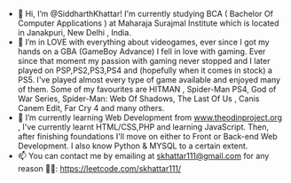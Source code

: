 - 👋 Hi, I’m @SiddharthKhattar! I'm currently studying BCA ( Bachelor Of Computer Applications ) at Maharaja Surajmal Institute which is located in Janakpuri, New Delhi , India.
- 👀 I’m in LOVE with everything about videogames, ever since I got my hands on a GBA (GameBoy Advance) I fell in love with gaming. Ever since that moment my passion with gaming never stopped and I later played on PSP,PS2,PS3,PS4 and (hopefully when it comes in stock) a PS5. I've played almost every type of game available and enjoyed many of them. Some of my favourites are HITMAN , Spider-Man PS4, God of War Series, Spider-Man: Web Of Shadows, The Last Of Us , Canis Canem Edit, Far Cry 4 and many others.
- 🌱 I’m currently learning Web Development from www.theodinproject.org , I've currently learnt HTML/CSS,PHP and learning JavaScript. Then, after finishing foundations I'll move on either to Front or Back-end Web Development. I also know Python & MYSQL to a certain extent.
- 📫 You can contact me by emailing at skhattar111@gmail.com for any reason 
🧑‍💻: https://leetcode.com/skhattar111/

<!---
SiddharthKhattar/SiddharthKhattar is a ✨ special ✨ repository because its `README.md` (this file) appears on your GitHub profile.
You can click the Preview link to take a look at your changes.
--->
